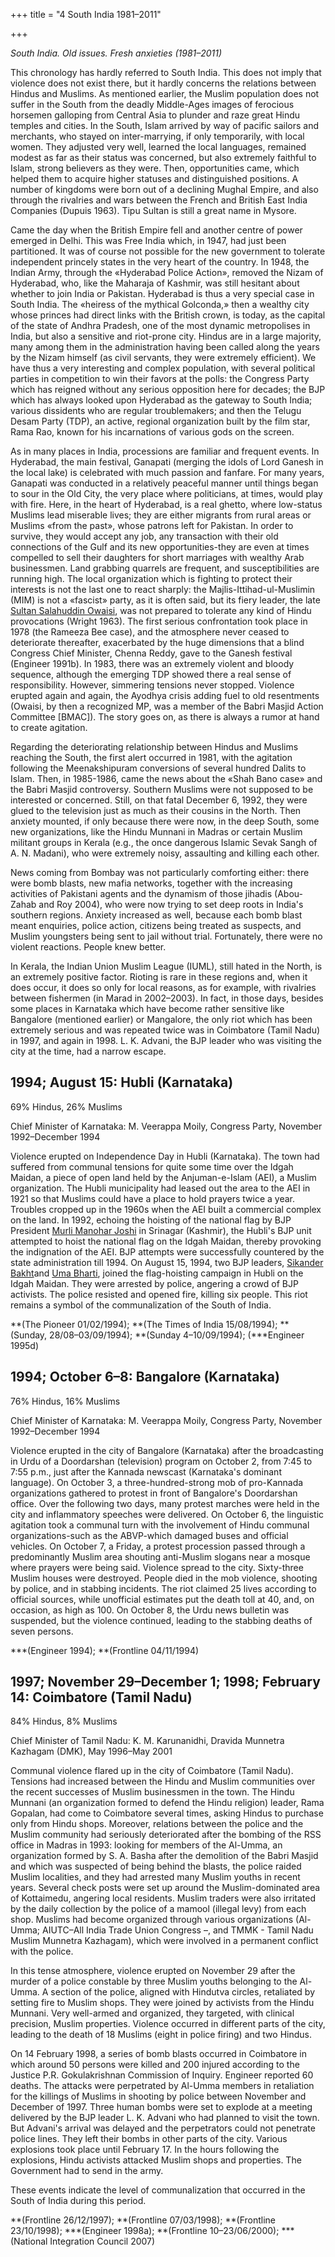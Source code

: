 +++
title = "4 South India 1981–2011"

+++

_South India. Old issues. Fresh anxieties (1981–2011)_

This chronology has hardly referred to South India. This does not imply that violence does not exist there, but it hardly concerns the relations between Hindus and Muslims. As mentioned earlier, the Muslim population does not suffer in the South from the deadly Middle-Ages images of ferocious horsemen galloping from Central Asia to plunder and raze great Hindu temples and cities. In the South, Islam arrived by way of pacific sailors and merchants, who stayed on inter-marrying, if only temporarily, with local women. They adjusted very well, learned the local languages, remained modest as far as their status was concerned, but also extremely faithful to Islam, strong believers as they were. Then, opportunities came, which helped them to acquire higher statuses and distinguished positions. A number of kingdoms were born out of a declining Mughal Empire, and also through the rivalries and wars between the French and British East India Companies (Dupuis 1963). Tipu Sultan is still a great name in Mysore.

Came the day when the British Empire fell and another centre of power emerged in Delhi. This was Free India which, in 1947, had just been partitioned. It was of course not possible for the new government to tolerate independent princely states in the very heart of the country. In 1948, the Indian Army, through the «Hyderabad Police Action», removed the Nizam of Hyderabad, who, like the Maharaja of Kashmir, was still hesitant about whether to join India or Pakistan. Hyderabad is thus a very special case in South India. The «heiress of the mythical Golconda,» then a wealthy city whose princes had direct links with the British crown, is today, as the capital of the state of Andhra Pradesh, one of the most dynamic metropolises in India, but also a sensitive and riot-prone city. Hindus are in a large majority, many among them in the administration having been called along the years by the Nizam himself (as civil servants, they were extremely efficient). We have thus a very interesting and complex population, with several political parties in competition to win their favors at the polls: the Congress Party which has reigned without any serious opposition here for decades; the BJP which has always looked upon Hyderabad as the gateway to South India; various dissidents who are regular troublemakers; and then the Telugu Desam Party (TDP), an active, regional organization built by the film star, Rama Rao, known for his incarnations of various gods on the screen.

As in many places in India, processions are familiar and frequent events. In Hyderabad, the main festival, Ganapati (merging the idols of Lord Ganesh in the local lake) is celebrated with much passion and fanfare. For many years, Ganapati was conducted in a relatively peaceful manner until things began to sour in the Old City, the very place where politicians, at times, would play with fire. Here, in the heart of Hyderabad, is a real ghetto, where low-status Muslims lead miserable lives; they are either migrants from rural areas or Muslims «from the past», whose patrons left for Pakistan. In order to survive, they would accept any job, any transaction with their old connections of the Gulf and its new opportunities-they are even at times compelled to sell their daughters for short marriages with wealthy Arab businessmen. Land grabbing quarrels are frequent, and susceptibilities are running high. The local organization which is fighting to protect their interests is not the last one to react sharply: the Majlis-Ittihad-ul-Muslimin (MIM) is not a «fascist» party, as it is often said, but its fiery leader, the late [Sultan Salahuddin Owaisi](sultan-salahuddin-owaisi.html), was not prepared to tolerate any kind of Hindu provocations (Wright 1963). The first serious confrontation took place in 1978 (the Rameeza Bee case), and the atmosphere never ceased to deteriorate thereafter, exacerbated by the huge dimensions that a blind Congress Chief Minister, Chenna Reddy, gave to the Ganesh festival (Engineer 1991b). In 1983, there was an extremely violent and bloody sequence, although the emerging TDP showed there a real sense of responsibility. However, simmering tensions never stopped. Violence erupted again and again, the Ayodhya crisis adding fuel to old resentments (Owaisi, by then a recognized MP, was a member of the Babri Masjid Action Committee \[BMAC\]). The story goes on, as there is always a rumor at hand to create agitation.

Regarding the deteriorating relationship between Hindus and Muslims reaching the South, the first alert occurred in 1981, with the agitation following the Meenakshipuram conversions of several hundred Dalits to Islam. Then, in 1985-1986, came the news about the «Shah Bano case» and the Babri Masjid controversy. Southern Muslims were not supposed to be interested or concerned. Still, on that fatal December 6, 1992, they were glued to the television just as much as their cousins in the North. Then anxiety mounted, if only because there were now, in the deep South, some new organizations, like the Hindu Munnani in Madras or certain Muslim militant groups in Kerala (e.g., the once dangerous Islamic Sevak Sangh of A. N. Madani), who were extremely noisy, assaulting and killing each other.

News coming from Bombay was not particularly comforting either: there were bomb blasts, new mafia networks, together with the increasing activities of Pakistani agents and the dynamism of those jihadis (Abou-Zahab and Roy 2004), who were now trying to set deep roots in India's southern regions. Anxiety increased as well, because each bomb blast meant enquiries, police action, citizens being treated as suspects, and Muslim youngsters being sent to jail without trial. Fortunately, there were no violent reactions. People knew better.

In Kerala, the Indian Union Muslim League (IUML), still hated in the North, is an extremely positive factor. Rioting is rare in these regions and, when it does occur, it does so only for local reasons, as for example, with rivalries between fishermen (in Marad in 2002–2003). In fact, in those days, besides some places in Karnataka which have become rather sensitive like Bangalore (mentioned earlier) or Mangalore, the only riot which has been extremely serious and was repeated twice was in Coimbatore (Tamil Nadu) in 1997, and again in 1998. L. K. Advani, the BJP leader who was visiting the city at the time, had a narrow escape.

## 1994; August 15: Hubli (Karnataka)


69% Hindus, 26% Muslims

Chief Minister of Karnataka: M. Veerappa Moily, Congress Party, November 1992–December 1994

Violence erupted on Independence Day in Hubli (Karnataka). The town had suffered from communal tensions for quite some time over the Idgah Maidan, a piece of open land held by the Anjuman-e-Islam (AEI), a Muslim organization. The Hubli municipality had leased out the area to the AEI in 1921 so that Muslims could have a place to hold prayers twice a year. Troubles cropped up in the 1960s when the AEI built a commercial complex on the land. In 1992, echoing the hoisting of the national flag by BJP President [Murli Manohar Joshi](murli-manohar-joshi.html) in Srinagar (Kashmir), the Hubli's BJP unit attempted to hoist the national flag on the Idgah Maidan, thereby provoking the indignation of the AEI. BJP attempts were successfully countered by the state administration till 1994. On August 15, 1994, two BJP leaders, [Sikander Bakht](sikander-bakht.html)and [Uma Bharti](uma-bharti.html), joined the flag-hoisting campaign in Hubli on the Idgah Maidan. They were arrested by police, angering a crowd of BJP activists. The police resisted and opened fire, killing six people. This riot remains a symbol of the communalization of the South of India.

**(The Pioneer 01/02/1994); **(The Times of India 15/08/1994); **(Sunday, 28/08–03/09/1994); **(Sunday 4–10/09/1994); (***Engineer 1995d)

## 1994; October 6–8: Bangalore (Karnataka)


76% Hindus, 16% Muslims

Chief Minister of Karnataka: M. Veerappa Moily, Congress Party, November 1992–December 1994

Violence erupted in the city of Bangalore (Karnataka) after the broadcasting in Urdu of a Doordarshan (television) program on October 2, from 7:45 to 7:55 p.m., just after the Kannada newscast (Karnataka's dominant language). On October 3, a three-hundred-strong mob of pro-Kannada organizations gathered to protest in front of Bangalore's Doordarshan office. Over the following two days, many protest marches were held in the city and inflammatory speeches were delivered. On October 6, the linguistic agitation took a communal turn with the involvement of Hindu communal organizations-such as the ABVP-which damaged buses and official vehicles. On October 7, a Friday, a protest procession passed through a predominantly Muslim area shouting anti-Muslim slogans near a mosque where prayers were being said. Violence spread to the city. Sixty-three Muslim houses were destroyed. People died in the mob violence, shooting by police, and in stabbing incidents. The riot claimed 25 lives according to official sources, while unofficial estimates put the death toll at 40, and, on occasion, as high as 100. On October 8, the Urdu news bulletin was suspended, but the violence continued, leading to the stabbing deaths of seven persons.

***(Engineer 1994); **(Frontline 04/11/1994)

## 1997; November 29–December 1; 1998; February 14: Coimbatore (Tamil Nadu)


84% Hindus, 8% Muslims

Chief Minister of Tamil Nadu: K. M. Karunanidhi, Dravida Munnetra Kazhagam (DMK), May 1996–May 2001

Communal violence flared up in the city of Coimbatore (Tamil Nadu). Tensions had increased between the Hindu and Muslim communities over the recent successes of Muslim businessmen in the town. The Hindu Munnani (an organization formed to defend the Hindu religion) leader, Rama Gopalan, had come to Coimbatore several times, asking Hindus to purchase only from Hindu shops. Moreover, relations between the police and the Muslim community had seriously deteriorated after the bombing of the RSS office in Madras in 1993: looking for members of the Al-Umma, an organization formed by S. A. Basha after the demolition of the Babri Masjid and which was suspected of being behind the blasts, the police raided Muslim localities, and they had arrested many Muslim youths in recent years. Several check posts were set up around the Muslim-dominated area of Kottaimedu, angering local residents. Muslim traders were also irritated by the daily collection by the police of a mamool (illegal levy) from each shop. Muslims had become organized through various organizations (Al-Umma; AIUTC–All India Trade Union Congress –, and TMMK - Tamil Nadu Muslim Munnetra Kazhagam), which were involved in a permanent conflict with the police.

In this tense atmosphere, violence erupted on November 29 after the murder of a police constable by three Muslim youths belonging to the Al-Umma. A section of the police, aligned with Hindutva circles, retaliated by setting fire to Muslim shops. They were joined by activists from the Hindu Munnani. Very well-armed and organized, they targeted, with clinical precision, Muslim properties. Violence occurred in different parts of the city, leading to the death of 18 Muslims (eight in police firing) and two Hindus.

On 14 February 1998, a series of bomb blasts occurred in Coimbatore in which around 50 persons were killed and 200 injured according to the Justice P.R. Gokulakrishnan Commission of Inquiry. Engineer reported 60 deaths. The attacks were perpetrated by Al-Umma members in retaliation for the killings of Muslims in shooting by police between November and December of 1997. Three human bombs were set to explode at a meeting delivered by the BJP leader L. K. Advani who had planned to visit the town. But Advani's arrival was delayed and the perpetrators could not penetrate police lines. They left their bombs in other parts of the city. Various explosions took place until February 17. In the hours following the explosions, Hindu activists attacked Muslim shops and properties. The Government had to send in the army.

These events indicate the level of communalization that occurred in the South of India during this period.

**(Frontline 26/12/1997); **(Frontline 07/03/1998); **(Frontline 23/10/1998); ***(Engineer 1998a); **(Frontline 10–23/06/2000); ***(National Integration Council 2007)

